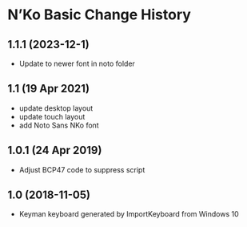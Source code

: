 N’Ko Basic Change History
====================

1.1.1 (2023-12-1)
----------------
* Update to newer font in noto folder

1.1 (19 Apr 2021)
----------------
* update desktop layout
* update touch layout
* add Noto Sans NKo font

1.0.1 (24 Apr 2019)
----------------
* Adjust BCP47 code to suppress script

1.0 (2018-11-05)
----------------
* Keyman keyboard generated by ImportKeyboard from Windows 10 

